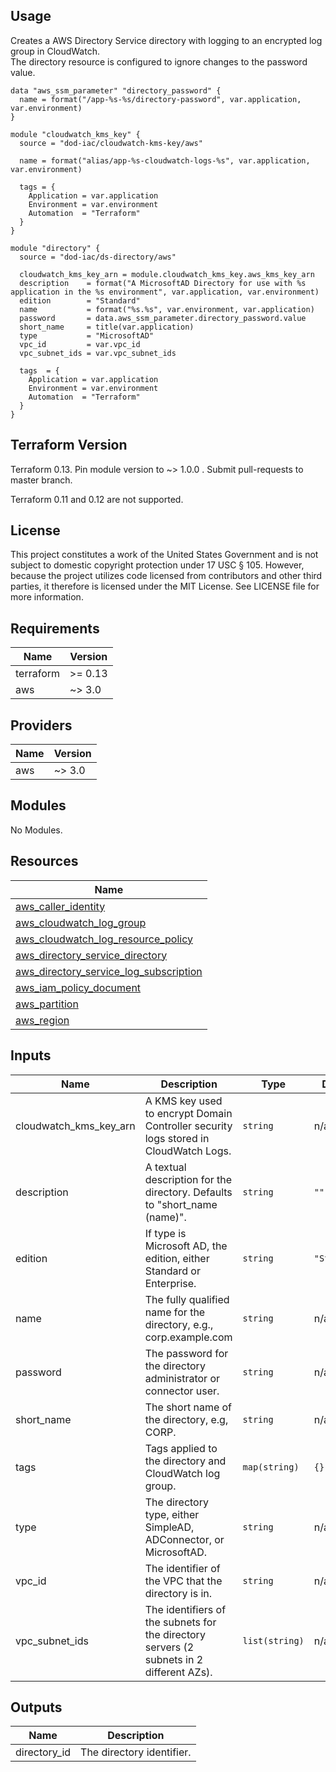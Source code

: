 <!-- BEGINNING OF PRE-COMMIT-TERRAFORM DOCS HOOK -->
## Usage

Creates a AWS Directory Service directory with logging to an encrypted log group in CloudWatch.  
The directory resource is configured to ignore changes to the password value.

```hcl
data "aws_ssm_parameter" "directory_password" {
  name = format("/app-%s-%s/directory-password", var.application, var.environment)
}

module "cloudwatch_kms_key" {
  source = "dod-iac/cloudwatch-kms-key/aws"

  name = format("alias/app-%s-cloudwatch-logs-%s", var.application, var.environment)

  tags = {
    Application = var.application
    Environment = var.environment
    Automation  = "Terraform"
  }
}

module "directory" {
  source = "dod-iac/ds-directory/aws"

  cloudwatch_kms_key_arn = module.cloudwatch_kms_key.aws_kms_key_arn
  description    = format("A MicrosoftAD Directory for use with %s application in the %s environment", var.application, var.environment)
  edition        = "Standard"
  name           = format("%s.%s", var.environment, var.application)
  password       = data.aws_ssm_parameter.directory_password.value
  short_name     = title(var.application)
  type           = "MicrosoftAD"
  vpc_id         = var.vpc_id
  vpc_subnet_ids = var.vpc_subnet_ids

  tags  = {
    Application = var.application
    Environment = var.environment
    Automation  = "Terraform"
  }
}
```

## Terraform Version

Terraform 0.13. Pin module version to ~> 1.0.0 . Submit pull-requests to master branch.

Terraform 0.11 and 0.12 are not supported.

## License

This project constitutes a work of the United States Government and is not subject to domestic copyright protection under 17 USC § 105.  However, because the project utilizes code licensed from contributors and other third parties, it therefore is licensed under the MIT License.  See LICENSE file for more information.

## Requirements

| Name | Version |
|------|---------|
| terraform | >= 0.13 |
| aws | ~> 3.0 |

## Providers

| Name | Version |
|------|---------|
| aws | ~> 3.0 |

## Modules

No Modules.

## Resources

| Name |
|------|
| [aws_caller_identity](https://registry.terraform.io/providers/hashicorp/aws/latest/docs/data-sources/caller_identity) |
| [aws_cloudwatch_log_group](https://registry.terraform.io/providers/hashicorp/aws/latest/docs/resources/cloudwatch_log_group) |
| [aws_cloudwatch_log_resource_policy](https://registry.terraform.io/providers/hashicorp/aws/latest/docs/resources/cloudwatch_log_resource_policy) |
| [aws_directory_service_directory](https://registry.terraform.io/providers/hashicorp/aws/latest/docs/resources/directory_service_directory) |
| [aws_directory_service_log_subscription](https://registry.terraform.io/providers/hashicorp/aws/latest/docs/resources/directory_service_log_subscription) |
| [aws_iam_policy_document](https://registry.terraform.io/providers/hashicorp/aws/latest/docs/data-sources/iam_policy_document) |
| [aws_partition](https://registry.terraform.io/providers/hashicorp/aws/latest/docs/data-sources/partition) |
| [aws_region](https://registry.terraform.io/providers/hashicorp/aws/latest/docs/data-sources/region) |

## Inputs

| Name | Description | Type | Default | Required |
|------|-------------|------|---------|:--------:|
| cloudwatch\_kms\_key\_arn | A KMS key used to encrypt Domain Controller security logs stored in CloudWatch Logs. | `string` | n/a | yes |
| description | A textual description for the directory.  Defaults to "short\_name (name)". | `string` | `""` | no |
| edition | If type is Microsoft AD, the edition, either Standard or Enterprise. | `string` | `"Standard"` | no |
| name | The fully qualified name for the directory, e.g., corp.example.com | `string` | n/a | yes |
| password | The password for the directory administrator or connector user. | `string` | n/a | yes |
| short\_name | The short name of the directory, e.g, CORP. | `string` | n/a | yes |
| tags | Tags applied to the directory and CloudWatch log group. | `map(string)` | `{}` | no |
| type | The directory type, either SimpleAD, ADConnector, or MicrosoftAD. | `string` | n/a | yes |
| vpc\_id | The identifier of the VPC that the directory is in. | `string` | n/a | yes |
| vpc\_subnet\_ids | The identifiers of the subnets for the directory servers (2 subnets in 2 different AZs). | `list(string)` | n/a | yes |

## Outputs

| Name | Description |
|------|-------------|
| directory\_id | The directory identifier. |
<!-- END OF PRE-COMMIT-TERRAFORM DOCS HOOK -->
